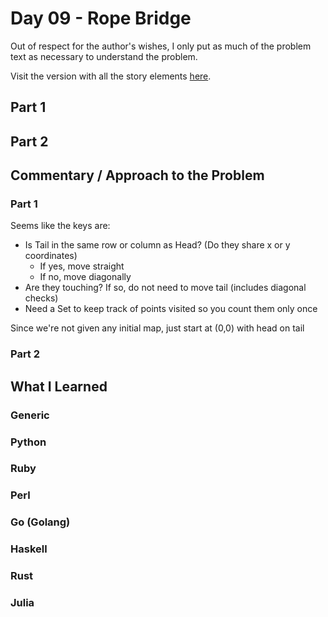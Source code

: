 # Day 09 - Rope Bridge

Out of respect for the author's wishes, I only put as much of the problem text as necessary to understand the problem.

Visit the version with all the story elements [here](https://adventofcode.com/2022/day/9).

## Part 1

## Part 2

## Commentary / Approach to the Problem
### Part 1
Seems like the keys are:
- Is Tail in the same row or column as Head? (Do they share x or y coordinates)
    - If yes, move straight
    - If no, move diagonally
- Are they touching? If so, do not need to move tail (includes diagonal checks)
- Need a Set to keep track of points visited so you count them only once

Since we're not given any initial map, just start at (0,0) with head on tail 

### Part 2
## What I Learned

### Generic

### Python

### Ruby

### Perl

### Go (Golang)

### Haskell

### Rust

### Julia

